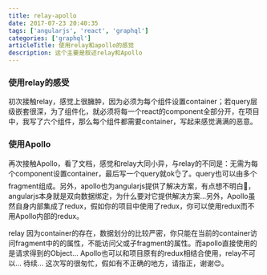 ```yaml
---
title: relay-apollo
date: 2017-07-23 20:40:35
tags: ['angularjs', 'react', 'graphql']
categories: ['graphql']
articleTitle: 使用relay和apollo的感觉
description: 这个主要是叙述relay和Apollo
---
```


### 使用relay的感受

初次接触relay，感觉上很臃肿，因为必须为每个组件设置container；若query层级嵌套很深，为了组件化，就必须将每一个react的component全部分开，在项目中，我写了六个组件，那么每个组件都需要container，写起来感觉满满的恶意。

### 使用Apollo

再次接触Apollo，看了文档，感觉和relay大同小异，与relay的不同是：无需为每个component设置container，最后写一个query就ok👌了。query也可以由多个fragment组成。另外，apollo也为angularjs提供了解决方案，有点想不明白🤔，angularjs本身就是双向数据绑定，为什么要对它提供解决方案...另外，Apollo虽然自身内部集成了redux，假如你的项目中使用了redux，你可以使用redux而不用Apollo内部的redux。

relay 因为container的存在，数据划分的比较严密，你只能在当前的container访问fragment中的的属性，不能访问父或子fragment的属性。而apollo直接使用的是请求得到的Object...
Apollo也可以和项目原有的redux相结合使用，relay不可以...
待续...
这次写的很匆忙，假如有不正确的地方，请指正，谢谢😊。
